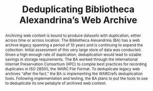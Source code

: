 ---
abstract: 'Archiving web content is bound to produce datasets with duplication, either
  across time or across location. The Bibliotheca Alexandrina (BA) has a web archive
  legacy spanning a period of 10 years and is continuing to expand the collection.
  Initial assessment of this very large store of data was conducted. Given a high
  enough rate of duplication, deduplication would lead to sizable savings in storage
  requirements. The BA worked through the International Internet Preservation Consortium
  (IIPC) to compile best practices for recording duplicates in ISO 28500, the WARC
  File Format. To deduplicate legacy web archives “after the fact,” the BA is implementing
  the WARCrefs deduplication tools.  Following implementation and testing, the BA
  plans to put the tools to use to deduplicate its one petabyte of archived

  web content.'
creators:
- Youssef Eldakar
- Magdy Nagi
date: null
document_url: https://services.phaidra.univie.ac.at/api/object/o:429548/download
grand_parent: iPRES
institutions: []
keywords:
- web archiving
- deduplication
- hash algorithms
- iso 28500
- warc file format
- warcrefs
- warcsum
landing_page_url: https://phaidra.univie.ac.at/o:429548
language: eng
layout: publication
license: CC BY 4.0 International
notes_url: null
parent: iPRES 2015
publication_type: paper
size: 167519
slides_url: null
source_name: iPRES
stream_url: null
title: Deduplicating Bibliotheca Alexandrina’s Web Archive
year: 2015
---